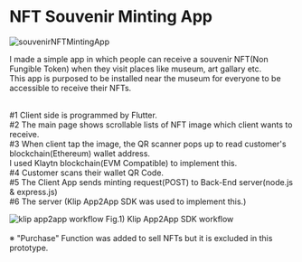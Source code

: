 # NFT Souvenir Minting App

![souvenirNFTMintingApp](https://user-images.githubusercontent.com/43053791/156301380-3727e6dd-324c-4059-bf33-bf3ee0c0d252.PNG)

I made a simple app in which people can receive a souvenir NFT(Non Fungible Token) when they visit places like museum, art gallary etc.<br>
This app is purposed to be installed near the museum for everyone to be accessible to receive their NFTs.<br><br>

#1 Client side is programmed by Flutter.<br>
#2 The main page shows scrollable lists of NFT image which client wants to receive.<br>
#3 When client tap the image, the QR scanner pops up to read customer's blockchain(Ethereum) wallet address.<br>
I used Klaytn blockchain(EVM Compatible) to implement this.<br>
#4 Customer scans their wallet QR Code.<br>
#5 The Client App sends minting request(POST) to Back-End server(node.js & express.js)<br>
#6 The server (Klip App2App SDK was used to implement this.)<br>

![klip app2app workflow](https://user-images.githubusercontent.com/43053791/156303647-0e6e5c3e-6b58-4503-ae26-73dc5f23ea52.png)
Fig.1) Klip App2App SDK workflow<br><br>
※ "Purchase" Function was added to sell NFTs but it is excluded in this prototype.
